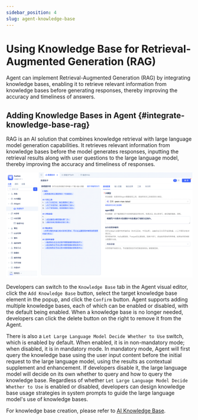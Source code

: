 ```yaml
---
sidebar_position: 4
slug: agent-knowledge-base
---
```


# Using Knowledge Base for Retrieval-Augmented Generation (RAG)

Agent can implement Retrieval-Augmented Generation (RAG) by integrating knowledge bases, enabling it to retrieve relevant information from knowledge bases before generating responses, thereby improving the accuracy and timeliness of answers.

## Adding Knowledge Bases in Agent {#integrate-knowledge-base-rag}
RAG is an AI solution that combines knowledge retrieval with large language model generation capabilities. It retrieves relevant information from knowledge bases before the model generates responses, inputting the retrieval results along with user questions to the large language model, thereby improving the accuracy and timeliness of responses.

![Add Knowledge Base](./img/agent/agent-add-knowledge-base.gif)

Developers can switch to the `Knowledge Base` tab in the Agent visual editor, click the `Add Knowledge Base` button, select the target knowledge base element in the popup, and click the `Confirm` button. Agent supports adding multiple knowledge bases, each of which can be enabled or disabled, with the default being enabled. When a knowledge base is no longer needed, developers can click the delete button on the right to remove it from the Agent.

There is also a `Let Large Language Model Decide Whether to Use` switch, which is enabled by default. When enabled, it is in non-mandatory mode; when disabled, it is in mandatory mode. In mandatory mode, Agent will first query the knowledge base using the user input content before the initial request to the large language model, using the results as contextual supplement and enhancement. If developers disable it, the large language model will decide on its own whether to query and how to query the knowledge base. Regardless of whether `Let Large Language Model Decide Whether to Use` is enabled or disabled, developers can design knowledge base usage strategies in system prompts to guide the large language model's use of knowledge bases.

For knowledge base creation, please refer to [AI Knowledge Base](../knowledge-base/create-knowledge-elements#create-ai-knowledge-base-element).